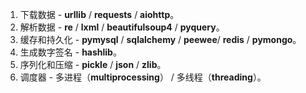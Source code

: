 1. 下载数据 - **urllib** / **requests** / **aiohttp**。
2. 解析数据 - **re** / **lxml** / **beautifulsoup4** / **pyquery**。
3. 缓存和持久化 - **pymysql** / **sqlalchemy** / **peewee**/ **redis** / **pymongo**。
4. 生成数字签名 - **hashlib**。
5. 序列化和压缩 - **pickle** / **json** / **zlib**。
6. 调度器 - 多进程（**multiprocessing**） / 多线程（**threading**）。

